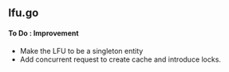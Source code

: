 ## lfu.go

#### To Do : Improvement
- Make the LFU to be a singleton entity
- Add concurrent request to create cache and introduce locks.